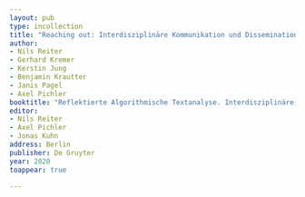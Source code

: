 ```yaml
---
layout: pub
type: incollection
title: "Reaching out: Interdisziplinäre Kommunikation und Dissemination"
author:
- Nils Reiter
- Gerhard Kremer
- Kerstin Jung
- Benjamin Krautter
- Janis Pagel
- Axel Pichler
booktitle: "Reflektierte Algorithmische Textanalyse. Interdisziplinäre(s) Arbeiten in der CRETA-Werkstatt"
editor:
- Nils Reiter
- Axel Pichler
- Jonas Kuhn
address: Berlin
publisher: De Gruyter
year: 2020
toappear: true

---
```




